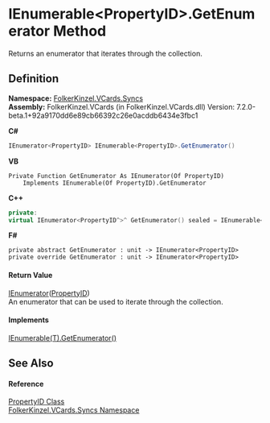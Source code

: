 # IEnumerable&lt;PropertyID&gt;.GetEnumerator Method


Returns an enumerator that iterates through the collection.



## Definition
**Namespace:** <a href="314eb040-efc7-ad87-1b26-494465ab2e69.md">FolkerKinzel.VCards.Syncs</a>  
**Assembly:** FolkerKinzel.VCards (in FolkerKinzel.VCards.dll) Version: 7.2.0-beta.1+92a9170dd6e89cb66392c26e0acddb6434e3fbc1

**C#**
``` C#
IEnumerator<PropertyID> IEnumerable<PropertyID>.GetEnumerator()
```
**VB**
``` VB
Private Function GetEnumerator As IEnumerator(Of PropertyID)
	Implements IEnumerable(Of PropertyID).GetEnumerator
```
**C++**
``` C++
private:
virtual IEnumerator<PropertyID^>^ GetEnumerator() sealed = IEnumerable<PropertyID^>::GetEnumerator
```
**F#**
``` F#
private abstract GetEnumerator : unit -> IEnumerator<PropertyID> 
private override GetEnumerator : unit -> IEnumerator<PropertyID> 
```



#### Return Value
<a href="https://learn.microsoft.com/dotnet/api/system.collections.generic.ienumerator-1" target="_blank" rel="noopener noreferrer">IEnumerator</a>(<a href="40501887-a5bd-f19a-b682-682ba7c4adb7.md">PropertyID</a>)  
An enumerator that can be used to iterate through the collection.

#### Implements
<a href="https://learn.microsoft.com/dotnet/api/system.collections.generic.ienumerable-1.getenumerator" target="_blank" rel="noopener noreferrer">IEnumerable(T).GetEnumerator()</a>  


## See Also


#### Reference
<a href="40501887-a5bd-f19a-b682-682ba7c4adb7.md">PropertyID Class</a>  
<a href="314eb040-efc7-ad87-1b26-494465ab2e69.md">FolkerKinzel.VCards.Syncs Namespace</a>  
